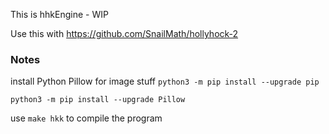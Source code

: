 This is hhkEngine - WIP

Use this with https://github.com/SnailMath/hollyhock-2

### Notes 

install Python Pillow for image stuff
`python3 -m pip install --upgrade pip`

`python3 -m pip install --upgrade Pillow`

use `make hkk` to compile the program
